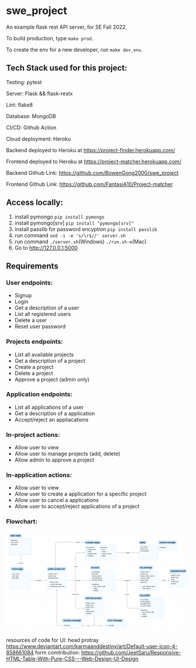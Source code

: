 
# swe_project
An example flask rest API server, for SE Fall 2022.

To build production, type `make prod`.

To create the env for a new developer, run `make dev_env`.

## Tech Stack used for this project:

Testing: pytest

Server: Flask && flask-restx

Lint: flake8

Database: MongoDB

CI/CD: Github Action

Cloud deployment: Heroku


Backend deployed to Heroku at https://project-finder.herokuapp.com/


Frontend deployed to Heroku at https://project-matcher.herokuapp.com/


Backend Github Link: https://github.com/BowenGong2000/swe_project


Frontend Github Link: https://github.com/FantasiA10/Project-matcher

## Access locally: 

1. install pymongo `pip install pymongo`
2. install pymongo[srv] `pip install "pymongo[srv]"`
3. install passlib for password encyption `pip install passlib`
4. run command `sed -i -e 's/\r$//' server.sh`
5. run command `./server.sh`(Windows)  `./run.sh-e`(Mac)
6. Go to http://127.0.0.1:5000


## Requirements

### User endpoints:
- Signup
- Login
- Get a description of a user
- List all registered users
- Delete a user
- Reset user password

### Projects endpoints:
- List all available projects
- Get a description of a project
- Create a project
- Delete a project
- Approve a project (admin only)

### Application endpoints:
- List all applications of a user
- Get a description of a application
- Accept/reject an appliacations

### In-project actions:
- Allow user to view
- Allow user to manage projects (add, delete)
- Allow admin to approve a project

### In-application actions:
- Allow user to view
- Allow user to create a application for a specific project
- Allow user to cancel a applications
- Allow user to accept/reject applications of a project

### Flowchart:
![alt text](static/images/flowchart.png)


resources of code for UI:
head protray https://www.deviantart.com/karmaanddestiny/art/Default-user-icon-4-858661084
form comtribution: https://github.com/JeetSaru/Responsive-HTML-Table-With-Pure-CSS---Web-Design-UI-Design